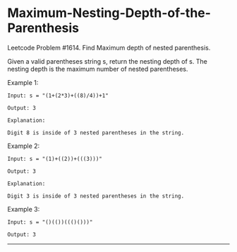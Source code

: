 # Maximum-Nesting-Depth-of-the-Parenthesis
Leetcode Problem #1614. Find Maximum depth of nested parenthesis.

Given a valid parentheses string s, return the nesting depth of s. The nesting depth is the maximum number of nested parentheses.

 

Example 1:
```
Input: s = "(1+(2*3)+((8)/4))+1"

Output: 3

Explanation:

Digit 8 is inside of 3 nested parentheses in the string.
```

Example 2:
```
Input: s = "(1)+((2))+(((3)))"

Output: 3

Explanation:

Digit 3 is inside of 3 nested parentheses in the string.
```

Example 3:
```
Input: s = "()(())((()()))"

Output: 3
```

---
